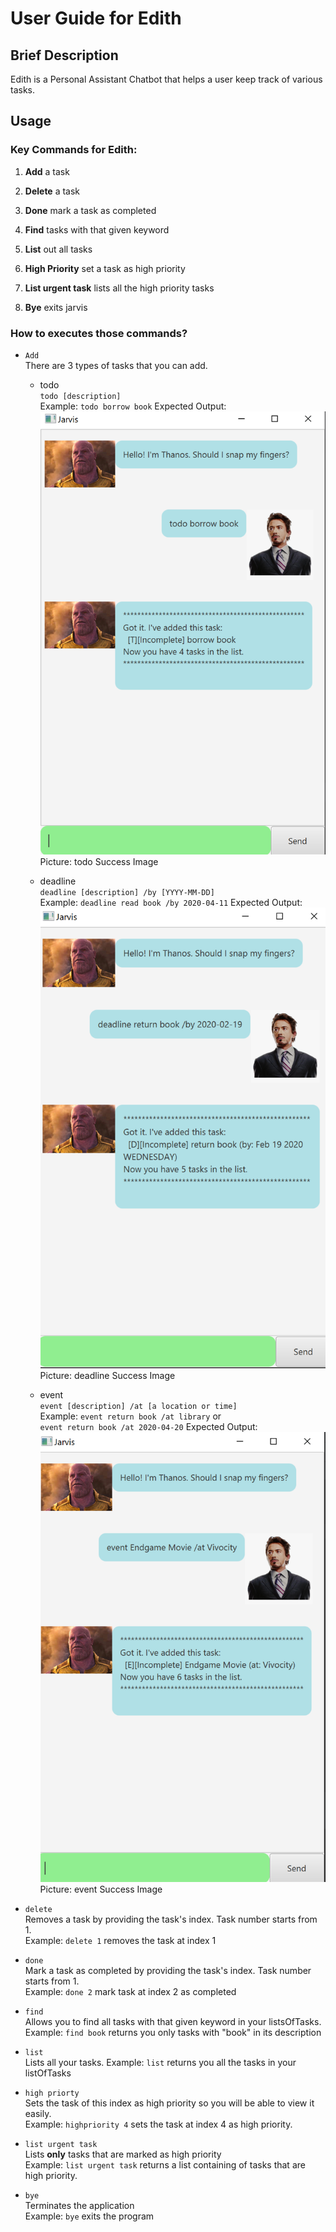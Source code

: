# User Guide for Edith

## Brief Description
Edith is a Personal Assistant Chatbot that helps a user keep track of various tasks.

## Usage

### Key Commands for Edith: 

1. **Add** a task

2. **Delete** a task

3. **Done** mark a task as completed

4. **Find** tasks with that given keyword

5. **List** out all tasks

6. **High Priority** set a task as high priority

7. **List urgent task** lists all the high priority tasks

8. **Bye** exits jarvis


<h3>How to executes those commands? </h3>

 - `Add` <br>
 There are 3 types of tasks that you can add. 
    - todo <br>
    `todo [description]` <br>
     Example: `todo borrow book`
     Expected Output: ![](todo_success_image.png)
                      Picture: todo Success Image
     
    - deadline <br>
    `deadline [description] /by [YYYY-MM-DD]` <br>
    Example: `deadline read book /by 2020-04-11`
    Expected Output: ![](deadline_success_image.png)
                     Picture: deadline Success Image
    
    - event <br>
    `event [description] /at [a location or time]` <br>
    Example: `event return book /at library` or <br>
    `event return book /at 2020-04-20`
    Expected Output: ![](event_success_image.png)
                     Picture: event Success Image
    
- `delete` <br>
    Removes a task by providing the task's index.
    Task number starts from 1. <br>
    Example: `delete 1` removes the task at index 1
    

- `done` <br>
    Mark a task as completed by providing the task's index.
    Task number starts from 1. <br>
    Example: `done 2` mark task at index 2 as completed
    
- `find` <br>
    Allows you to find all tasks with that given keyword in your listsOfTasks. <br>
    Example: `find book` returns you only tasks with "book" in its description
    
- `list` <br>
    Lists all your tasks.
    Example: `list` returns you all the tasks in your listOfTasks
    
- `high priorty` <br>
    Sets the task of this index as high priority so you will be able to view it easily.
    <br>
    Example: `highpriority 4` sets the task at index 4 as high priority. 
    
    
- `list urgent task` <br>
    Lists **only** tasks that are marked as high priority <br>
    Example: `list urgent task` returns a list containing of tasks that are high priority.
  
- `bye` <br>
    Terminates the application <br>
    Example: `bye` exits the program 


